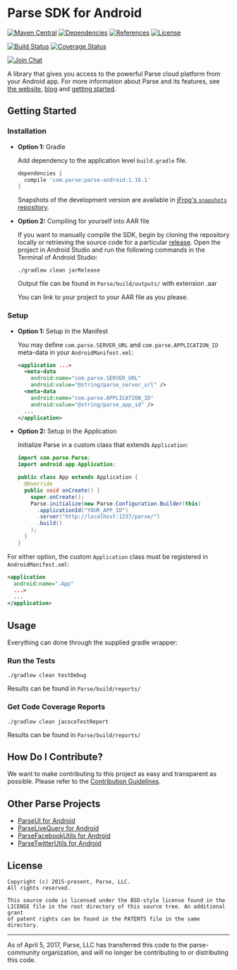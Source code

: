 # Parse SDK for Android

[![Maven Central][maven-svg]][maven-link]
[![Dependencies][dependencies-svg]][dependencies-link]
[![References][references-svg]][references-link]
[![License][license-svg]][license-link]

[![Build Status][build-status-svg]][build-status-link]
[![Coverage Status][coverage-status-svg]][coverage-status-link]

[![Join Chat](https://img.shields.io/badge/gitter-join%20chat%20%E2%86%92-brightgreen.svg)](https://gitter.im/ParsePlatform/Chat)

A library that gives you access to the powerful Parse cloud platform from your Android app.
For more information about Parse and its features, see [the website][parseplatform.org], [blog][blog] and [getting started][guide].

## Getting Started
### Installation
- **Option 1:** Gradle

  Add dependency to the application level `build.gradle` file.

  ```groovy
  dependencies {
    compile 'com.parse:parse-android:1.16.1'
  }
  ```

  Snapshots of the development version are available in [jFrog's `snapshots` repository][snap].

- **Option 2:** Compiling for yourself into AAR file

  If you want to manually compile the SDK, begin by cloning the repository locally or retrieving the source code for a particular [release][releases]. Open the project in Android Studio and run the following commands in the Terminal of Android Studio:
  
  ```
  ./gradlew clean jarRelease
  ```
  Output file can be found in `Parse/build/outputs/` with extension .aar
  
  You can link to your project to your AAR file as you please.
    
 ### Setup
- **Option 1:** Setup in the Manifest

  You may define `com.parse.SERVER_URL` and `com.parse.APPLICATION_ID` meta-data in your `AndroidManifest.xml`:

  ```xml
  <application ...>
    <meta-data
      android:name="com.parse.SERVER_URL"
      android:value="@string/parse_server_url" />
    <meta-data
      android:name="com.parse.APPLICATION_ID"
      android:value="@string/parse_app_id" />
    ...
  </application>
  ```
  
- **Option 2:** Setup in the Application
  
  Initialize Parse in a custom class that extends `Application`:
  
  ```java
  import com.parse.Parse;
  import android.app.Application;

  public class App extends Application {
    @Override
    public void onCreate() {
      super.onCreate();
      Parse.initialize(new Parse.Configuration.Builder(this)
        .applicationId("YOUR_APP_ID")
        .server("http://localhost:1337/parse/")
        .build()
      );
    }
  }
  ```
  
 For either option, the custom `Application` class must be registered in `AndroidManifest.xml`:
 
 ```xml
 <application
   android:name=".App"
   ...>
   ...
 </application>
 ```

## Usage
Everything can done through the supplied gradle wrapper:

### Run the Tests
```
./gradlew clean testDebug
```
Results can be found in `Parse/build/reports/`

### Get Code Coverage Reports
```
./gradlew clean jacocoTestReport
```
Results can be found in `Parse/build/reports/`

## How Do I Contribute?
We want to make contributing to this project as easy and transparent as possible. Please refer to the [Contribution Guidelines][contributing].

## Other Parse Projects

 - [ParseUI for Android][parseui-link]
 - [ParseLiveQuery for Android][parselivequery-link]
 - [ParseFacebookUtils for Android][parsefacebookutils-link]
 - [ParseTwitterUtils for Android][parsetwitterutils-link]

## License
    Copyright (c) 2015-present, Parse, LLC.
    All rights reserved.

    This source code is licensed under the BSD-style license found in the
    LICENSE file in the root directory of this source tree. An additional grant
    of patent rights can be found in the PATENTS file in the same directory.

-----

As of April 5, 2017, Parse, LLC has transferred this code to the parse-community organization, and will no longer be contributing to or distributing this code.

 [parseplatform.org]: http://parseplatform.org/
 [blog]: http://blog.parse.com/
 [guide]: http://docs.parseplatform.org/android/guide/

 [latest]: https://search.maven.org/remote_content?g=com.parse&a=parse-android&v=LATEST
 [snap]: https://oss.jfrog.org/artifactory/oss-snapshot-local/com/parse/parse-android/
 
 [maven-svg]: https://maven-badges.herokuapp.com/maven-central/com.parse/parse-android/badge.svg?style=flat
 [maven-link]: https://maven-badges.herokuapp.com/maven-central/com.parse/parse-android
 
 [dependencies-svg]: https://www.versioneye.com/java/com.parse:parse-android/badge.svg?style=flat-square
 [dependencies-link]: https://www.versioneye.com/java/com.parse:parse-android
 
 [references-svg]: https://www.versioneye.com/java/com.parse:parse-android/reference_badge.svg?style=flat-square
 [references-link]: https://www.versioneye.com/java/com.parse:parse-android/references
 
 [license-svg]: https://img.shields.io/badge/license-BSD-lightgrey.svg
 [license-link]: https://github.com/parse-community/Parse-SDK-Android/blob/master/LICENSE

 [build-status-svg]: https://travis-ci.org/parse-community/Parse-SDK-Android.svg?branch=master
 [build-status-link]: https://travis-ci.org/parse-community/Parse-SDK-Android
 
 [coverage-status-svg]: https://img.shields.io/codecov/c/github/parse-community/Parse-SDK-Android/master.svg
 [coverage-status-link]: https://codecov.io/github/parse-community/Parse-SDK-Android?branch=master
 
 [parseui-link]: https://github.com/parse-community/ParseUI-Android
 [parselivequery-link]: https://github.com/parse-community/ParseLiveQuery-Android
 
 [parsefacebookutils-link]: https://github.com/parse-community/ParseFacebookUtils-Android
 [parsetwitterutils-link]: https://github.com/parse-community/ParseTwitterUtils-Android

 [releases]: https://github.com/parse-community/Parse-SDK-Android/releases
 [contributing]: CONTRIBUTING.md
